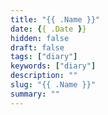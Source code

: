 ```yaml
---
title: "{{ .Name }}"
date: {{ .Date }}
hidden: false
draft: false
tags: ["diary"]
keywords: ["diary"]
description: ""
slug: "{{ .Name }}"
summary: ""
---
```



